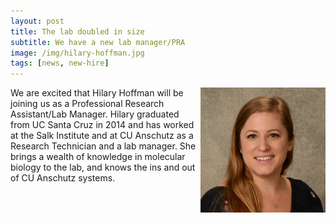 ```yaml
---
layout: post
title: The lab doubled in size
subtitle: We have a new lab manager/PRA
image: /img/hilary-hoffman.jpg
tags: [news, new-hire]
---
```

<img align="right" src="/img/hilary-hoffman.jpg" style="width:200px !important;height:200px !important;" />
We are excited that Hilary Hoffman will be joining us as a Professional Research Assistant/Lab Manager. Hilary graduated from UC Santa Cruz in 2014 and has worked at the Salk Institute and at CU Anschutz as a Research Technician and a lab manager. She brings a wealth of knowledge in molecular biology to the lab, and knows the ins and out of CU Anschutz systems. 
<br>
<br>

